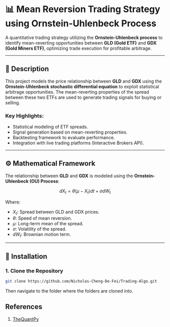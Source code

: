 # 📊 **Mean Reversion Trading Strategy using Ornstein-Uhlenbeck Process**  

A quantitative trading strategy utilizing the **Ornstein-Uhlenbeck process** to identify mean-reverting opportunities between **GLD (Gold ETF)** and **GDX (Gold Miners ETF)**, optimizing trade execution for profitable arbitrage.

---

## 📝 **Description**

This project models the price relationship between **GLD** and **GDX** using the **Ornstein-Uhlenbeck stochastic differential equation** to exploit statistical arbitrage opportunities. The mean-reverting properties of the spread between these two ETFs are used to generate trading signals for buying or selling.

### **Key Highlights:**
- Statistical modeling of ETF spreads.
- Signal generation based on mean-reverting properties.
- Backtesting framework to evaluate performance.
- Integration with live trading platforms (Interactive Brokers API).

---

## ⚙️ **Mathematical Framework**

The relationship between **GLD** and **GDX** is modeled using the **Ornstein-Uhlenbeck (OU) Process**:

$$
dX_t = \theta (\mu - X_t) dt + \sigma dW_t
$$

Where:
- $X_t$: Spread between GLD and GDX prices.
- $\theta$: Speed of mean reversion.
- $\mu$: Long-term mean of the spread.
- $\sigma$: Volatility of the spread.
- $dW_t$: Brownian motion term.

---

## 🚀 **Installation**

### **1. Clone the Repository**
```bash
git clone https://github.com/Nicholas-Cheng-De-Fei/Trading-Algo.git
```
Then navigate to the folder where the folders are cloned into.

## References

1. [TheQuantPy](https://github.com/TheQuantPy/youtube-tutorials)
